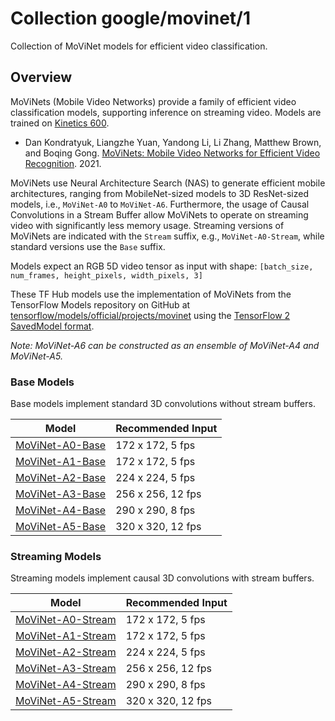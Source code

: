 # Collection google/movinet/1

Collection of MoViNet models for efficient video classification.

<!-- dataset: kinetics-600 -->
<!-- language: en -->
<!-- network-architecture: movinet -->
<!-- task: video-classification -->

## Overview

MoViNets (Mobile Video Networks) provide a family of efficient video
classification models, supporting inference on streaming video. Models are
trained on [Kinetics 600](https://deepmind.com/research/open-source/kinetics).

*   Dan Kondratyuk, Liangzhe Yuan, Yandong Li, Li Zhang, Matthew Brown, and
    Boqing Gong.
    [MoViNets: Mobile Video Networks for Efficient Video Recognition](https://arxiv.org/abs/2103.11511). 2021.

MoViNets use Neural Architecture Search (NAS) to generate efficient mobile
architectures, ranging from MobileNet-sized models to 3D ResNet-sized models,
i.e., `MoViNet-A0` to `MoViNet-A6`. Furthermore, the usage of Causal
Convolutions in a Stream Buffer allow MoViNets to operate on streaming video
with significantly less memory usage. Streaming versions of MoViNets are
indicated with the `Stream` suffix, e.g., `MoViNet-A0-Stream`, while standard
versions use the `Base` suffix.

Models expect an RGB 5D video tensor as input with shape: `[batch_size,
num_frames, height_pixels, width_pixels, 3]`

These TF Hub models use the implementation of MoViNets from the TensorFlow
Models repository on GitHub at
[tensorflow/models/official/projects/movinet](https://github.com/tensorflow/models/tree/master/official/projects/movinet)
using the
[TensorFlow 2 SavedModel format](https://www.tensorflow.org/hub/tf2_saved_model).

*Note: MoViNet-A6 can be constructed as an ensemble of MoViNet-A4 and
MoViNet-A5.*

### Base Models

Base models implement standard 3D convolutions without stream buffers.

Model                                                                                       | Recommended Input
------------------------------------------------------------------------------------------- | -----------------
[MoViNet-A0-Base](https://tfhub.dev/tensorflow/movinet/a0/base/kinetics-600/classification) | 172 x 172, 5 fps
[MoViNet-A1-Base](https://tfhub.dev/tensorflow/movinet/a1/base/kinetics-600/classification) | 172 x 172, 5 fps
[MoViNet-A2-Base](https://tfhub.dev/tensorflow/movinet/a2/base/kinetics-600/classification) | 224 x 224, 5 fps
[MoViNet-A3-Base](https://tfhub.dev/tensorflow/movinet/a3/base/kinetics-600/classification) | 256 x 256, 12 fps
[MoViNet-A4-Base](https://tfhub.dev/tensorflow/movinet/a4/base/kinetics-600/classification) | 290 x 290, 8 fps
[MoViNet-A5-Base](https://tfhub.dev/tensorflow/movinet/a5/base/kinetics-600/classification) | 320 x 320, 12 fps

### Streaming Models

Streaming models implement causal 3D convolutions with stream buffers.

Model                                                                                           | Recommended Input
----------------------------------------------------------------------------------------------- | -----------------
[MoViNet-A0-Stream](https://tfhub.dev/tensorflow/movinet/a0/stream/kinetics-600/classification) | 172 x 172, 5 fps
[MoViNet-A1-Stream](https://tfhub.dev/tensorflow/movinet/a1/stream/kinetics-600/classification) | 172 x 172, 5 fps
[MoViNet-A2-Stream](https://tfhub.dev/tensorflow/movinet/a2/stream/kinetics-600/classification) | 224 x 224, 5 fps
[MoViNet-A3-Stream](https://tfhub.dev/tensorflow/movinet/a3/stream/kinetics-600/classification) | 256 x 256, 12 fps
[MoViNet-A4-Stream](https://tfhub.dev/tensorflow/movinet/a4/stream/kinetics-600/classification) | 290 x 290, 8 fps
[MoViNet-A5-Stream](https://tfhub.dev/tensorflow/movinet/a5/stream/kinetics-600/classification) | 320 x 320, 12 fps
